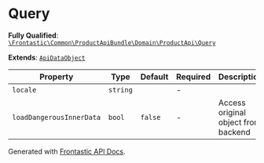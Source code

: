 #  Query

**Fully Qualified**: [`\Frontastic\Common\ProductApiBundle\Domain\ProductApi\Query`](../../../../../src/php/ProductApiBundle/Domain/ProductApi/Query.php)

**Extends**: [`ApiDataObject`](../../../CoreBundle/Domain/ApiDataObject.md)

Property|Type|Default|Required|Description
--------|----|-------|--------|-----------
`locale` | `string` |  | - | 
`loadDangerousInnerData` | `bool` | `false` | - | Access original object from backend

Generated with [Frontastic API Docs](https://github.com/FrontasticGmbH/apidocs).
